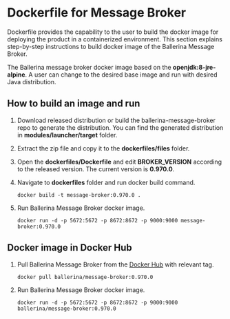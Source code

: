 #  Dockerfile for Message Broker

Dockerfile provides the capability to the user to build the docker image for deploying the product in a containerized 
environment. This section explains step-by-step instructions to build docker image of the Ballerina Message Broker.

The Ballerina message broker docker image based on the **openjdk:8-jre-alpine**. A user can change to the desired base image 
and run with desired Java distribution.

## How to build an image and run

1. Download released distribution or build the ballerina-message-broker repo to generate the distribution. You can 
find the generated distribution in **modules/launcher/target** folder.

2. Extract the zip file and copy it to the **dockerfiles/files** folder.

3. Open the **dockerfiles/Dockerfile** and edit **BROKER_VERSION** according to the released version. The current 
version is **0.970.0**.

4. Navigate to **dockerfiles** folder and run docker build command.
    ```
    docker build -t message-broker:0.970.0 .
    ```
5. Run Ballerina Message Broker docker image.
    ```
    docker run -d -p 5672:5672 -p 8672:8672 -p 9000:9000 message-broker:0.970.0
    ```
    
## Docker image in Docker Hub

1. Pull Ballerina Message Broker from the [Docker Hub](https://hub.docker.com/r/ballerina/ballerina/) with relevant tag. 
    ```
    docker pull ballerina/message-broker:0.970.0
    ```
    
2. Run Ballerina Message Broker docker image.
    ```
    docker run -d -p 5672:5672 -p 8672:8672 -p 9000:9000 ballerina/message-broker:0.970.0
    ```